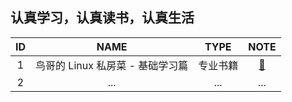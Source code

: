 ## 认真学习，认真读书，认真生活

|  ID  |               NAME               |   TYPE   |     NOTE      |
| :--: | :------------------------------: | :------: | :-----------: |
|  1   | 鸟哥的 Linux 私房菜 - 基础学习篇 | 专业书籍 | [:book:](./1) |
|  2   |               ...                |   ...    |      ...      |